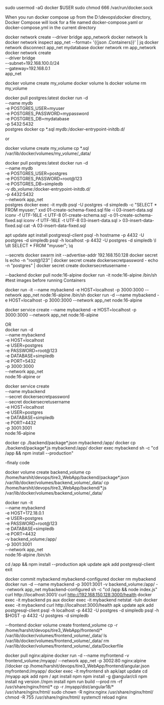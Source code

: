 sudo usermod -aG docker $USER
sudo chmod 666 /var/run/docker.sock

When you run docker compose up from the D:\devops\docker directory, Docker Compose will look for a file named docker-compose.yaml or docker-compose.yml in the current directory


docker network create --driver bridge app_network
docker network ls
docker network inspect app_net --format= '{{json .Containers}}' | jq
docker network disconnect app_net mydatabase
docker network rm app_network
docker network create \
  --driver bridge \
  --subnet=192.168.100.0/24 \
  --gateway=192.168.0.1 \
  app_net

docker volume create my_volume
docker volume ls
docker volume rm my_volume

docker pull postgres:latest
docker run -d \
  --name mydb \
  -e POSTGRES_USER=myuser \
  -e POSTGRES_PASSWORD=mypassword \
  -e POSTGRES_DB=mydatabase \
  -p 5432:5432 \
  postgres 
docker cp *.sql mydb:/docker-entrypoint-initdb.d/

or

docker volume create my_volume
cp *.sql /var/lib/docker/volumes/my_volume/_data/

docker pull postgres:latest
docker run -d \
  --name mydb \
  -e POSTGRES_USER=postgres \
  -e POSTGRES_PASSWORD=root@123 \
  -e POSTGRES_DB=simpledb \
  -v db_volume:/docker-entrypoint-initdb.d/ \
  -p 4432:5432 \
  --network app_net \
  postgres 
docker exec -it mydb psql -U postgres -d simpledb -c "SELECT * FROM myuser;"
xxd 01-create-schema-fixed.sql
file -i 03-insert-data.sql
iconv -f UTF-16LE -t UTF-8 01-create-schema.sql -o 01-create-schema-fixed.sql
iconv -f UTF-16LE -t UTF-8 03-insert-data.sql > 03-insert-data-fixed.sql
cat -A 03-insert-data-fixed.sql

apt update
apt install postgresql-client
psql -h hostname -p 4432 -U postgres -d simpledb
psql -h localhost -p 4432 -U postgres -d simpledb
\l
\dt
SELECT * FROM "myuser";
\q

--secrets
docker swarm init --advertise-addr 192.168.150.128
docker secret ls
echo -n "root@123" | docker secret create dockersecretpassword -
echo -n "postgres" | docker secret create dockersecretusername -

--backend
docker pull node:16-alpine
docker run -it node:16-alpine /bin/sh #test images before running Containers

docker run -it --name mybackend -e HOST=localhost -p 3000:3000 --network app_net node:16-alpine /bin/sh
docker run -d --name mybackend -e HOST=localhost -p 3000:3000 --network app_net node:16-alpine

docker service create --name mybackend -e HOST=localhost -p 3000:3000 --network app_net node:16-alpine

OR  
docker run -d \
  --name mybackend \
  -e HOST=localhost \
  -e USER=postgres \
  -e PASSWORD=root@123 \
  -e DATABASE=simpledb \
  -e PORT=5432 \
  -p 3000:3000 \
  --network app_net \
  node:16-alpine
or

docker service create \
  --name mybackend \
  --secret dockersecretpassword \
  --secret dockersecretusername \
  -e HOST=localhost \
  -e USER=postgres \
  -e DATABASE=simpledb \
  -e PORT=4432 \
  -p 3001:3001 \
  node:16-alpine

docker cp ./backend/package*.json mybackend:/app/
docker cp ./backend/package*.js mybackend:/app/
docker exec mybackend sh -c "cd /app && npm install --production"

-finaly code 

docker volume create backend_volume
cp /home/harshit/devops/tire3_WebApp/backend/package*.json /var/lib/docker/volumes/backend_volume/_data/
cp /home/harshit/devops/tire3_WebApp/backend/*.js /var/lib/docker/volumes/backend_volume/_data/

docker run -it \
  --name mybackend \
  -e HOST=172.18.0.1 \
  -e USER=postgres \
  -e PASSWORD=root@123 \
  -e DATABASE=simpledb \
  -e PORT=4432 \
  -v backend_volume:/app/ \
  -p 3001:3001 \
  --network app_net \
  node:16-alpine /bin/sh

cd /app && npm install --production
apk update
apk add postgresql-client
exit

docker commit mybackend mybackend-configured
docker rm mybackend
docker run -d --name mybackend -p 3001:3001 -v backend_volume:/app/ --network app_net mybackend-configured sh -c "cd /app && node index.js"
curl http://localhost:3001/
curl http://192.168.150.128:3000/health
docker exec -it mybackend ps aux
docker exec -it mybackend netstat -tuln
docker exec -it mybackend curl http://localhost:3000/health
apk update
apk add postgresql-client
psql -h localhost -p 4432 -U postgres -d simpledb
psql -h $HOST -p 4432 -U postgres -d simpledb


--frontend
docker volume create frontend_volume
cp -r /home/harshit/devops/tire3_WebApp/frontend/* /var/lib/docker/volumes/frontend_volume/_data/
ls /var/lib/docker/volumes/frontend_volume/_data/
rm /var/lib/docker/volumes/frontend_volume/_data/Dockerfile

docker pull nginx:alpine
docker run -d --name myfrontend -v frontend_volume:/myapp/ --network app_net -p 3002:80 nginx:alpine
//docker cp /home/harshit/devops/tire3_WebApp/frontend/angular.json myfrontend:/myapp/
docker exec -it myfrontend sh
apk/apt update
cd /myapp
apk add npm / apt install npm
npm install -g @angular/cli
npm install
ng version
//npm install
npm run build --prod
rm -rf /usr/share/nginx/html/*
cp -r /myapp/dist/angular18/* /usr/share/nginx/html/
sudo chown -R nginx:nginx /usr/share/nginx/html/
chmod -R 755 /usr/share/nginx/html/
systemctl reload nginx





